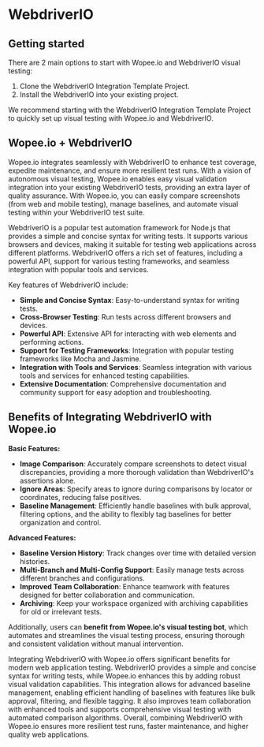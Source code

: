 # WebdriverIO

## Getting started

There are 2 main options to start with Wopee.io and WebdriverIO visual testing:

1. Clone the WebdriverIO Integration Template Project.
2. Install the WebdriverIO into your existing project.

We recommend starting with the WebdriverIO Integration Template Project to quickly set up visual testing with Wopee.io and WebdriverIO.

## Wopee.io + WebdriverIO

Wopee.io integrates seamlessly with WebdriverIO to enhance test coverage, expedite maintenance, and ensure more resilient test runs. With a vision of autonomous visual testing, Wopee.io enables easy visual validation integration into your existing WebdriverIO tests, providing an extra layer of quality assurance. With Wopee.io, you can easily compare screenshots (from web and mobile testing), manage baselines, and automate visual testing within your WebdriverIO test suite.

WebdriverIO is a popular test automation framework for Node.js that provides a simple and concise syntax for writing tests. It supports various browsers and devices, making it suitable for testing web applications across different platforms. WebdriverIO offers a rich set of features, including a powerful API, support for various testing frameworks, and seamless integration with popular tools and services.

Key features of WebdriverIO include:

- **Simple and Concise Syntax**: Easy-to-understand syntax for writing tests.
- **Cross-Browser Testing**: Run tests across different browsers and devices.
- **Powerful API**: Extensive API for interacting with web elements and performing actions.
- **Support for Testing Frameworks**: Integration with popular testing frameworks like Mocha and Jasmine.
- **Integration with Tools and Services**: Seamless integration with various tools and services for enhanced testing capabilities.
- **Extensive Documentation**: Comprehensive documentation and community support for easy adoption and troubleshooting.

## Benefits of Integrating WebdriverIO with Wopee.io

**Basic Features:**

- **Image Comparison**: Accurately compare screenshots to detect visual discrepancies, providing a more thorough validation than WebdriverIO's assertions alone.
- **Ignore Areas**: Specify areas to ignore during comparisons by locator or coordinates, reducing false positives.
- **Baseline Management**: Efficiently handle baselines with bulk approval, filtering options, and the ability to flexibly tag baselines for better organization and control.

**Advanced Features:**

- **Baseline Version History**: Track changes over time with detailed version histories.
- **Multi-Branch and Multi-Config Support**: Easily manage tests across different branches and configurations.
- **Improved Team Collaboration**: Enhance teamwork with features designed for better collaboration and communication.
- **Archiving**: Keep your workspace organized with archiving capabilities for old or irrelevant tests.

Additionally, users can **benefit from Wopee.io's visual testing bot**, which automates and streamlines the visual testing process, ensuring thorough and consistent validation without manual intervention.

Integrating WebdriverIO with Wopee.io offers significant benefits for modern web application testing. WebdriverIO provides a simple and concise syntax for writing tests, while Wopee.io enhances this by adding robust visual validation capabilities. This integration allows for advanced baseline management, enabling efficient handling of baselines with features like bulk approval, filtering, and flexible tagging. It also improves team collaboration with enhanced tools and supports comprehensive visual testing with automated comparison algorithms. Overall, combining WebdriverIO with Wopee.io ensures more resilient test runs, faster maintenance, and higher quality web applications.
